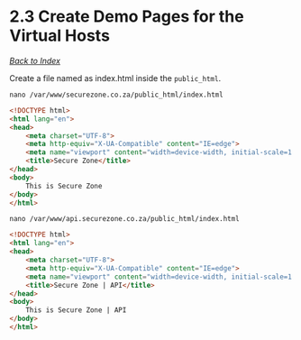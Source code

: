 # 2.3 Create Demo Pages for the Virtual Hosts

[_Back to Index_](../README.md)

Create a file named as index.html inside the `public_html`.

```shell
nano /var/www/securezone.co.za/public_html/index.html
```

```html
<!DOCTYPE html>
<html lang="en">
<head>
    <meta charset="UTF-8">
    <meta http-equiv="X-UA-Compatible" content="IE=edge">
    <meta name="viewport" content="width=device-width, initial-scale=1.0">
    <title>Secure Zone</title>
</head>
<body>
    This is Secure Zone
</body>
</html>
```

```shell
nano /var/www/api.securezone.co.za/public_html/index.html
```

```html
<!DOCTYPE html>
<html lang="en">
<head>
    <meta charset="UTF-8">
    <meta http-equiv="X-UA-Compatible" content="IE=edge">
    <meta name="viewport" content="width=device-width, initial-scale=1.0">
    <title>Secure Zone | API</title>
</head>
<body>
    This is Secure Zone | API
</body>
</html>
```
